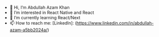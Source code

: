 - 👋 Hi, I’m Abdullah Azam Khan
- 👀 I’m interested in React Native and React
- 🌱 I’m currently learning React/Next
- 📫 How to reach me: [LinkedIn]: (https://www.linkedin.com/in/abdullah-azam-a5bb2024a/)
